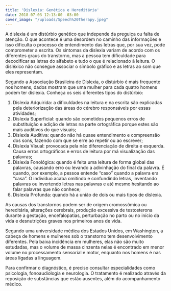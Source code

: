 ```yaml
---
title: 'Dislexia: Genética e Hereditária'
date: 2018-07-03 12:13:00 -03:00
cover_image: "/uploads/Speech%20Therapy.jpeg"
---
```


A dislexia é um distúrbio genético que independe da preguiça ou falta de atenção. O que acontece é uma desordem no caminho das informações e isso dificulta o processo de entendimento das letras que, por sua vez, pode comprometer a escrita. Os sintomas da dislexia variam de acordo com os diferentes graus do transtorno, mas a pessoa tem dificuldade para decodificar as letras do alfabeto e tudo o que é relacionado à leitura. O disléxico não consegue associar o símbolo gráfico e as letras ao som que eles representam.

Segundo a Associação Brasileira de Dislexia, o distúrbio é mais frequente nos homens, dados mostram que uma mulher para cada quatro homens podem ter dislexia. Conheça os seis diferentes tipos do distúrbio: 

1. Dislexia Adquirida: a dificuldades na leitura e na escrita são explicadas pela deteriorização das áreas do cérebro responsáveis por essas atividades;
2. Dislexia Superficial: quando são cometidos pequenos erros de substituição e adição de letras na parte ortográfica porque estes são mais auditivos do que visuais;
3. Dislexia Auditiva: quando não há quase entendimento e compreensão dos sons, fazendo com que se erre ao repetir ou ao escrever;
4. Dislexia Visual: provocada pela não diferenciação de direita e esquerda. Causa erros ortográficos e erros de leitura por má visualização das palavras;
5. Dislexia Fonológica: quando é feita uma leitura de forma global das palavras, causando erro ou levando a adivinhação do final da palavra. É quando, por exemplo, a pessoa entende “caso” quando a palavra era “casa”. O indivíduo acaba omitindo e confundindo letras, inventando palavras ou invertendo letras nas palavras e até mesmo hesitando ao falar palavras que não conhece;
6. Dislexia Profunda: quando há a união de dois ou mais tipos de dislexia.

As causas dos transtornos podem ser de origem cromossômica ou hereditária, alterações cerebrais, produção excessiva de testosterona durante a gestação, encefalopatias, perturbação no parto ou no início da vida e desnutrições graves nos primeiros anos de vida. 

Segundo uma universidade médica dos Estados Unidos, em Washington, a cabeça de homens e mulheres sob o transtorno tem desenvolvimento diferentes. Pela baixa incidência em mulheres, elas não são muito estudadas, mas o volume de massa cinzenta nelas é encontrado em menor volume no processamento sensorial e motor, enquanto nos homens é nas áreas ligadas a linguagem. 

Para confirmar o diagnóstico, é preciso consultar especialidades como psicologia, fonoaudiologia e neurologia. O tratamento é realizado através da reposição de substâncias que estão ausentes, além do acompanhamento médico.